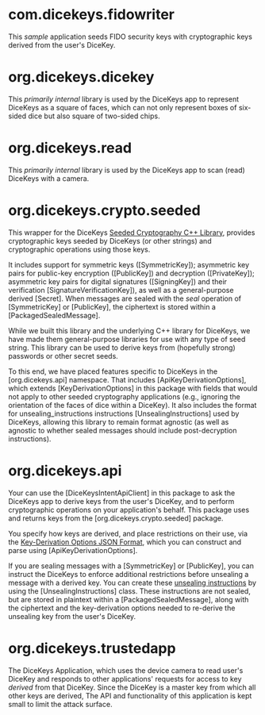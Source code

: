 # com.dicekeys.fidowriter

This *sample* application seeds FIDO security keys with cryptographic keys derived from the user's DiceKey.

# org.dicekeys.dicekey
This *primarily internal* library is used by the DiceKeys app to represent DiceKeys as a square of
faces, which can not only represent boxes of six-sided dice but also square of
two-sided chips.

# org.dicekeys.read
This *primarily internal* library is used by the DiceKeys app to scan (read) DiceKeys with a camera.

# org.dicekeys.crypto.seeded

This wrapper for the DiceKeys
[Seeded Cryptography C++ Library](https://dicekeys.github.io/seeded-crypto/),
provides cryptographic keys seeded by DiceKeys (or other strings)
and cryptographic operations using those keys.

It includes support for
symmetric keys ([SymmetricKey]);
asymmetric key pairs for public-key encryption ([PublicKey]) and decryption ([PrivateKey]);
asymmetric key pairs for digital signatures ([SigningKey]) and their verification [SignatureVerificationKey]),
as well as a general-purpose derived [Secret].
When messages are sealed with the _seal_ operation of [SymmetricKey] or [PublicKey], the ciphertext
is stored within a [PackagedSealedMessage].

While we built this library and the underlying C++ library for DiceKeys,
we have made them general-purpose libraries for use with any type of seed string.
This library can be used to derive keys from (hopefully strong) passwords or other
secret seeds.

To this end, we have placed features specific to DiceKeys in the [org.dicekeys.api] namespace.
That includes [ApiKeyDerivationOptions], which extends [KeyDerivationOptions] in this package
with fields that would not apply to other seeded cryptography applications (e.g.,
ignoring the orientation of the faces of dice within a DiceKey).
It also includes the format for unsealing_instructions instructions [UnsealingInstructions]
used by DiceKeys, allowing this library to remain format agnostic (as well as
agnostic to whether sealed messages should include post-decryption instructions).

# org.dicekeys.api
Your can use the [DiceKeysIntentApiClient] in this package to ask the DiceKeys app
to derive keys from the user's DiceKey, and to perform cryptographic operations
on your application's behalf.
This package uses and returns keys from the [org.dicekeys.crypto.seeded] package.

You specify how keys are derived, and place restrictions on their use, via the
[Key-Derivation Options JSON Format](hhttps://dicekeys.github.io/seeded-crypto/derivation_options_format.html/),
which you can construct and parse using [ApiKeyDerivationOptions].

If you are sealing messages with a [SymmetricKey] or [PublicKey], you can
instruct the DiceKeys to enforce additional restrictions before unsealing a
message with a derived key. You can create these
[unsealing instructions](https://dicekeys.github.io/seeded-crypto/unsealing_instructions_format.html) by using the
[UnsealingInstructions] class.
These instructions are not sealed, but are stored in plaintext within a
[PackagedSealedMessage], along with the ciphertext and the key-derivation
options needed to re-derive the unsealing key from the user's DiceKey.

# org.dicekeys.trustedapp
The DiceKeys Application, which uses the device camera to read user's DiceKey
and responds to other applications' requests for access to key _derived_
from that DiceKey.  Since the DiceKey is a master key from which all other
keys are derived,  The API and functionality of this application is kept
small to limit the attack surface. 
